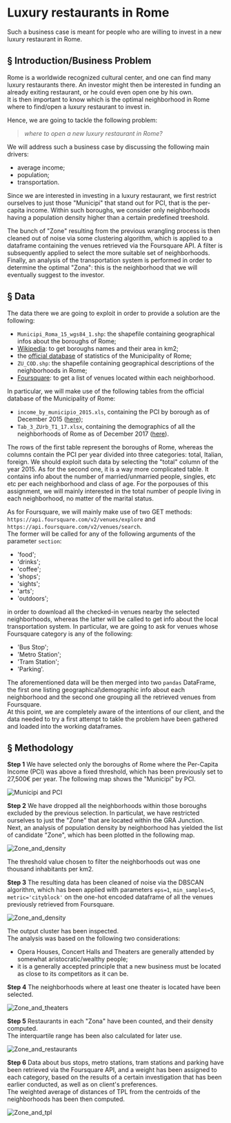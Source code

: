 
# Luxury restaurants in Rome

Such a business case is meant for people who are willing to invest in a new luxury restaurant in Rome.


## § Introduction/Business Problem


Rome is a worldwide recognized cultural center, and one can find many luxury restaurants there. An investor might then be interested in funding an already exiting restaurant, or he could even open one by his own.  
It is then important to know which is the optimal neighborhood in Rome where to find/open a luxury restaurant to invest in.

Hence, we are going to tackle the following problem:

> _where to open a new luxury restaurant in Rome?_

We will address such a business case by discussing the following main drivers:
- average income;
- population;
- transportation.

Since we are interested in investing in a luxury restaurant, we first restrict ourselves to just those "Municipi" that stand out for PCI, that is the per-capita income. Within such boroughs, we consider only neighborhoods having a population density higher than a certain predefined treeshold.  

The bunch of "Zone" resulting from the previous wrangling process is then cleaned out of noise via some clustering algorithm, which is applied to a dataframe containing the venues retrieved via the Foursquare API. A filter is subsequently applied to select the more suitable set of neighborhoods.  
Finally, an analysis of the transportation system is performed in order to determine the optimal "Zona": this is the neighborhood that we will eventually suggest to the investor.


## § Data


The data there we are going to exploit in order to provide a solution are the following:
- `Municipi_Roma_15_wgs84_1.shp`: the shapefile containing geographical infos about the boroughs of Rome;
- [Wikipedia](https://it.wikipedia.org/wiki/Municipi_di_Roma): to get boroughs names and their area in km2;
- the [official database](https://www.comune.roma.it/web/it/analisi-statistiche.page) of statistics of the Municipality of Rome;
- `ZU_COD.shp`: the shapefile containing geographical descriptions of the neighborhoods in Rome; 
- [Foursquare](https://www.foursquare.com/): to get a list of venues located within each neighborhood.

In particular, we will make use of the following tables from the official database of the Municipality of Rome:
- `income_by_municipio_2015.xls`, containing the PCI by borough as of December 2015 ([here](https://github.com/andrea-dm/Coursera_Capstone/blob/master/resources/income_by_municipio_2015.xls));
- `Tab_3_ZUrb_T1_17.xlsx`, containing the demographics of all the neighborhoods of Rome as of December 2017 ([here](https://github.com/andrea-dm/Coursera_Capstone/blob/master/resources/Tab_3_ZUrb_T1_17.xlsx)).

The rows of the first table represent the boroughs of Rome, whereas the columns contain the PCI per year divided into three categories: total, Italian, foreign.  We should exploit such data by selecting the "total" column of the year 2015. As for the second one, it is a way more complicated table. It contains info about the number of married/unmarried people, singles, etc etc per each neighborhood and class of age. For the porpouses of this assignment, we will mainly interested in the total number of people living in each neighborhood, no matter of the marital status.

As for Foursquare, we will mainly make use of two GET methods:  
`https://api.foursquare.com/v2/venues/explore` and `https://api.foursquare.com/v2/venues/search`.  
The former will be called for any of the following arguments of the parameter `section`:
- 'food';
- 'drinks';
- 'coffee';
- 'shops';
- 'sights';
- 'arts';
- 'outdoors';

in order to download all the checked-in venues nearby the selected neighborhoods, whereas the latter will be called to get info about the local transportation system. In particular, we are going to ask for venues whose Foursquare category is any of the following:
- 'Bus Stop';
- 'Metro Station';
- 'Tram Station';
- 'Parking'.

The aforementioned data will be then merged into two `pandas` DataFrame, the first one listing geographical\demographic info about each neighborhood and the second one grouping all the retrieved venues from Foursquare.  
At this point, we are completely aware of the intentions of our client, and the data needed to try a first attempt to takle the problem have been gathered and loaded into the working dataframes.


## § Methodology


**Step 1**
We have selected only the boroughs of Rome where the Per-Capita Income (PCI) was above a fixed threshold, which has been previously set to 27,500€ per year. The following map shows the "Municipi" by PCI.  

![Municipi and PCI](https://github.com/andrea-dm/Coursera_Capstone/blob/master/resources/municipi_and_pci.jpg)  

**Step 2**
We have dropped all the neighborhoods within those boroughs excluded by the previous selection. In particulat, we have restricted ourselves to just the "Zone" that are located within the GRA Junction.  
Next, an analysis of population density by neighborhood has yielded the list of candidate "Zone", which has been plotted in the following map.  

![Zone_and_density](https://github.com/andrea-dm/Coursera_Capstone/blob/master/resources/zone_and_density.jpg)  

The threshold value chosen to filter the neighborhoods out was one thousand inhabitants per km2.  

**Step 3**
The resulting data has been cleaned of noise via the DBSCAN algorithm, which has been applied with parameters `eps=1`, `min_samples=5`, `metric='cityblock'` on the one-hot encoded dataframe of all the venues previously retrieved from Foursquare.  

![Zone_and_density](https://github.com/andrea-dm/Coursera_Capstone/blob/master/resources/neighborhoods_and_noise.jpg)  

The output cluster has been inspected.  
The analysis was based on the following two considerations:
- Opera Houses, Concert Halls and Theaters are generally attended by somewhat aristocratic/wealthy people;
- it is a generally accepted principle that a new business must be located as close to its competitors as it can be.  

**Step 4**
The neighborhoods where at least one theater is located have been selected.  

![Zone_and_theaters](https://github.com/andrea-dm/Coursera_Capstone/blob/master/resources/neighborhoods_and_theaters.jpg)  

**Step 5** 
Restaurants in each "Zona" have been counted, and their density computed.  
The interquartile range has been also calculated for later use.  

![Zone_and_restaurants](https://github.com/andrea-dm/Coursera_Capstone/blob/master/resources/zone_and_restaurants.jpg)  

**Step 6** 
Data about bus stops, metro stations, tram stations and parking have been retrieved via the Foursquare API, and a weight has been assigned to each category, based on the results of a certain investigation that has been earlier conducted, as well as on client's preferences.  
The weighted average of distances of TPL from the centroids of the neighborhoods has been then computed.  

![Zone_and_tpl](https://github.com/andrea-dm/Coursera_Capstone/blob/master/resources/zone_and_tpl.jpg)
